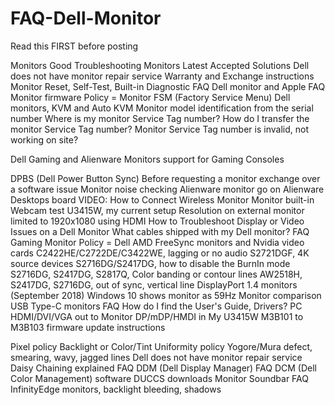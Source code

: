 # FAQ-Dell-Monitor

Read this FIRST before posting

Monitors Good Troubleshooting
Monitors Latest Accepted Solutions
Dell does not have monitor repair service
Warranty and Exchange instructions
Monitor Reset, Self-Test, Built-in Diagnostic
FAQ Dell monitor and Apple
FAQ Monitor firmware
Policy = Monitor FSM (Factory Service Menu)
Dell monitors, KVM and Auto KVM
Monitor model identification from the serial number
Where is my monitor Service Tag number?
How do I transfer the monitor Service Tag number?
Monitor Service Tag number is invalid, not working on site?

Dell Gaming and Alienware Monitors support for Gaming Consoles


DPBS (Dell Power Button Sync)
Before requesting a monitor exchange over a software issue
Monitor noise checking
Alienware monitor go on Alienware Desktops board
VIDEO: How to Connect Wireless Monitor
Monitor built-in Webcam test
U3415W, my current setup
Resolution on external monitor limited to 1920x1080 using HDMI
How to Troubleshoot Display or Video Issues on a Dell Monitor
What cables shipped with my Dell monitor?
FAQ Gaming Monitor
Policy = Dell AMD FreeSync monitors and Nvidia video cards
C2422HE/C2722DE/C3422WE, lagging or no audio
S2721DGF, 4K source devices
S2716DG/S2417DG, how to disable the BurnIn mode
S2716DG, S2417DG, S2817Q, Color banding or contour lines
AW2518H, S2417DG, S2716DG, out of sync, vertical line
DisplayPort 1.4 monitors (September 2018)
Windows 10 shows monitor as 59Hz
Monitor comparison
USB Type-C monitors FAQ
How do I find the User's Guide, Drivers?
PC HDMI/DVI/VGA out to Monitor DP/mDP/HMDI in
My U3415W M3B101 to M3B103 firmware update instructions

Pixel policy
Backlight or Color/Tint Uniformity policy
Yogore/Mura defect, smearing, wavy, jagged lines
Dell does not have monitor repair service
Daisy Chaining explained
FAQ DDM (Dell Display Manager)
FAQ DCM (Dell Color Management) software
DUCCS downloads
Monitor Soundbar FAQ
InfinityEdge monitors, backlight bleeding, shadows
